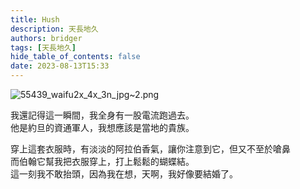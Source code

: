 ```yaml
---
title: Hush
description: 天長地久
authors: bridger
tags: [天長地久]
hide_table_of_contents: false
date: 2023-08-13T15:33
---
```


![55439_waifu2x_4x_3n_jpg~2.png](https://e.brid.pw/i/2023/08/13/pcsjns-2.webp)


<!-- truncate -->

我還記得這一瞬間，我全身有一股電流跑過去。  
他是約旦的資通軍人，我想應該是當地的貴族。  

穿上這套衣服時，有淡淡的阿拉伯香氣，讓你注意到它，但又不至於嗆鼻  
而伯翰它幫我把衣服穿上，打上鬆鬆的蝴蝶結。  
這一刻我不敢抬頭，因為我在想，天啊，我好像要結婚了。  